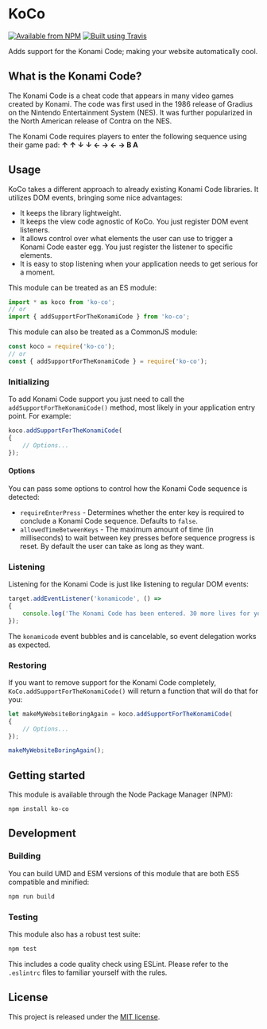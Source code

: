 # KoCo

[![Available from NPM](https://img.shields.io/npm/v/ko-co.svg?maxAge=900)](https://www.npmjs.com/package/ko-co)
[![Built using Travis](https://img.shields.io/travis/com/lsphillips/KoCo/master.svg?maxAge=900)](https://travis-ci.com/lsphillips/KoCo)

Adds support for the Konami Code; making your website automatically cool.

## What is the Konami Code?

The Konami Code is a cheat code that appears in many video games created by Konami. The code was first used in the 1986 release of Gradius on the Nintendo Entertainment System (NES). It was further popularized in the North American release of Contra on the NES.

The Konami Code requires players to enter the following sequence using their game pad: **↑ ↑ ↓ ↓ ← → ← → B A**

## Usage

KoCo takes a different approach to already existing Konami Code libraries. It utilizes DOM events, bringing some nice advantages:

- It keeps the library lightweight.
- It keeps the view code agnostic of KoCo. You just register DOM event listeners.
- It allows control over what elements the user can use to trigger a Konami Code easter egg. You just register the listener to specific elements.
- It is easy to stop listening when your application needs to get serious for a moment.

This module can be treated as an ES module:

``` js
import * as koco from 'ko-co';
// or
import { addSupportForTheKonamiCode } from 'ko-co';
```

This module can also be treated as a CommonJS module:

``` js
const koco = require('ko-co');
// or
const { addSupportForTheKonamiCode } = require('ko-co');
```

### Initializing

To add Konami Code support you just need to call the `addSupportForTheKonamiCode()` method, most likely in your application entry point. For example:

``` js
koco.addSupportForTheKonamiCode(
{
    // Options...
});
```

#### Options

You can pass some options to control how the Konami Code sequence is detected:

- `requireEnterPress` - Determines whether the enter key is required to conclude a Konami Code sequence. Defaults to `false`.
- `allowedTimeBetweenKeys` - The maximum amount of time (in milliseconds) to wait between key presses before sequence progress is reset. By default the user can take as long as they want.

### Listening

Listening for the Konami Code is just like listening to regular DOM events:

``` js
target.addEventListener('konamicode', () =>
{
    console.log('The Konami Code has been entered. 30 more lives for you!');
});
```

The `konamicode` event bubbles and is cancelable, so event delegation works as expected.

### Restoring

If you want to remove support for the Konami Code completely, `KoCo.addSupportForTheKonamiCode()` will return a function that will do that for you:

``` js
let makeMyWebsiteBoringAgain = koco.addSupportForTheKonamiCode(
{
    // Options...
});

makeMyWebsiteBoringAgain();
```

## Getting started

This module is available through the Node Package Manager (NPM):

```
npm install ko-co
```

## Development

### Building

You can build UMD and ESM versions of this module that are both ES5 compatible and minified:

``` sh
npm run build
```

### Testing

This module also has a robust test suite:

``` sh
npm test
```

This includes a code quality check using ESLint. Please refer to the `.eslintrc` files to familiar yourself with the rules.

## License

This project is released under the [MIT license](LICENSE.txt).
